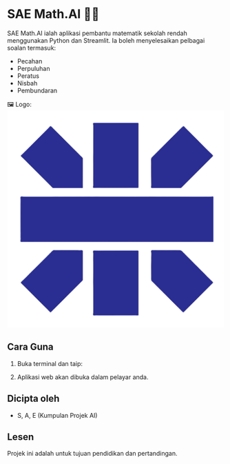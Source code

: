 # SAE Math.AI 🤖➗

SAE Math.AI ialah aplikasi pembantu matematik sekolah rendah menggunakan Python dan Streamlit. Ia boleh menyelesaikan pelbagai soalan termasuk:
- Pecahan
- Perpuluhan
- Peratus
- Nisbah
- Pembundaran

🖼 Logo: ![SAE Logo](logo.png)

## Cara Guna
1. Buka terminal dan taip:

2. Aplikasi web akan dibuka dalam pelayar anda.

## Dicipta oleh
- S, A, E (Kumpulan Projek AI)

## Lesen
Projek ini adalah untuk tujuan pendidikan dan pertandingan.
